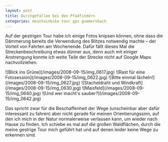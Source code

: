 ```yaml
---
layout: post
title: Durchgefallen bei den Pfadfindern
categories: mountainbike tour gps gummersbach
---
```


Auf der gestrigen Tour habe ich einige Fotos knipsen können, ohne dass die Dämmerung bereits die Verwendung des Blitzes notwendig machte – der Vorteil von Fahrten am Wochenende. Dafür fällt dieses Mal die Streckenbeschreibung etwas dünner aus, denn auch mit einiger Anstrengung konnte ich weite Teile der Strecke nicht auf Google Maps nachvollziehen.

<div class="gallery" markdown="1">
![Blick ins Grüne](/images/2008-09-15/img_0617.jpg)
![Rast für eine Fotosession](/images/2008-09-15/img_0622.jpg)
![Bitte einmal lächeln!](/images/2008-09-15/img_0627.jpg)
![Stacheldraht und Windkraft](/images/2008-09-15/img_0630.jpg)
![Maisfeld](/images/2008-09-15/img_0640.jpg)
![Und wer macht's sauber?](/images/2008-09-15/img_0642.jpg)
</div>

Das spricht zwar für die Beschaffenheit der Wege (unscheinbar aber dafür interessant zu fahren) aber nicht gerade für meinen Orientierungssinn, auf den ich mich in der Natur normalerweise verlassen kann, um wieder nach Hause zu finden. Ich schiebe es mal auf die großen Waldflächen, durch die meine gestrige Tour mich geführt hat und auf denen leider keine Wege zu erkennen sind.
